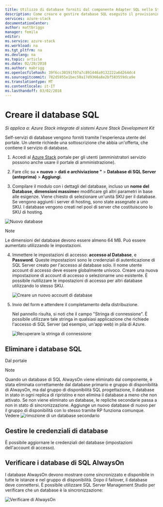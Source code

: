 ```yaml
---
title: Utilizzo di database forniti dal componente Adapter SQL nello Stack di Azure | Documenti Microsoft
description: Come creare e gestire database SQL eseguito il provisioning con il Provider di risorse di Adapter SQL
services: azure-stack
documentationCenter: 
author: mattbriggs
manager: femila
editor: 
ms.service: azure-stack
ms.workload: na
ms.tgt_pltfrm: na
ms.devlang: na
ms.topic: article
ms.date: 02/28/2018
ms.author: mabrigg
ms.openlocfilehash: 39f6cc30191f07a7c891446a9132222a6d264dc4
ms.sourcegitcommit: 782d5955e1bec50a17d9366a8e2bf583559dca9e
ms.translationtype: MT
ms.contentlocale: it-IT
ms.lasthandoff: 03/02/2018
---
```

# <a name="create-sql-databases"></a>Creare il database SQL

*Si applica a: Azure Stack integrate di sistemi Azure Stack Development Kit*

Self-servizi di database vengono forniti tramite l'esperienza utente del portale. Un utente richiede una sottoscrizione che abbia un'offerta, che contiene il servizio di database.

1. Accedi al [Azure Stack](azure-stack-poc.md) portale per gli utenti (amministratori servizio possono anche usare il portale di amministrazione).

2. Fare clic su **+ nuovo** &gt; **dati e archiviazione "** &gt; **Database di SQL Server (anteprima)** &gt; **Aggiungi**.

3. Compilare il modulo con i dettagli del database, incluso un **nome del Database**, **dimensioni massime**e modificare gli altri parametri in base alle esigenze. Viene chiesto di selezionare un'unità SKU per il database. Se vengono aggiunti i server di hosting, sono state assegnate a uno SKU. I database vengono creati nel pool di server che costituiscono lo SKU di hosting.

  ![Nuovo database](./media/azure-stack-sql-rp-deploy/newsqldb.png)

  >[!NOTE]
  > Le dimensioni del database devono essere almeno 64 MB. Può essere aumentato utilizzando le impostazioni.

4. Immettere le impostazioni di accesso: **accesso al Database**, e **Password**. Queste impostazioni sono le credenziali di autenticazione di SQL Server creato per l'accesso al database solo. Il nome utente account di accesso deve essere globalmente univoco. Creare una nuova impostazione di account di accesso o selezionarne uno esistente. È possibile riutilizzare le impostazioni di accesso per altri database utilizzando lo stesso SKU.

    ![Creare un nuovo account di database](./media/azure-stack-sql-rp-deploy/create-new-login.png)


5. Invio del form e attendere il completamento della distribuzione.

    Nel pannello risulta, si noti che il campo "Stringa di connessione". È possibile utilizzare tale stringa in qualsiasi applicazione che richiede l'accesso di SQL Server (ad esempio, un'app web) in pila di Azure.

    ![Recuperare la stringa di connessione](./media/azure-stack-sql-rp-deploy/sql-db-settings.png)

## <a name="delete-sql-databases"></a>Eliminare i database SQL
Dal portale

>[!NOTE]
>
>Quando un database di SQL AlwaysOn viene eliminato dal componente, è stata eliminata correttamente dal database primario e gruppo di disponibilità di AlwaysOn, ma dal gruppo di disponibilità SQL progettazione, il database in stato in ogni replica di ripristino e non elimina il database a meno che non attivato. Se non viene eliminato un database, le repliche secondarie passa a non in stato di sincronizzazione. Aggiunge un nuovo database di nuovo per il gruppo di disponibilità con lo stesso tramite RP funziona comunque. Vedere ![rimozione di un database secondario](https://docs.microsoft.com/sql/database-engine/availability-groups/windows/remove-a-secondary-database-from-an-availability-group-sql-server)

## <a name="manage-database-credentials"></a>Gestire le credenziali di database
È possibile aggiornare le credenziali del database (impostazioni dell'account di accesso).

## <a name="verify-sql-alwayson-databases"></a>Verificare i database di SQL AlwaysOn
I database AlwaysOn devono mostrare come sincronizzato e disponibile in tutte le istanze e nel gruppo di disponibilità. Dopo il failover, il database deve connettersi. È possibile utilizzare SQL Server Management Studio per verificare che un database è la sincronizzazione:

![Verificare di AlwaysOn](./media/azure-stack-sql-rp-deploy/verifyalwayson.png)
